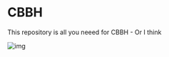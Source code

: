 # CBBH
This repository is all you neeed for CBBH - Or I think

![img](https://encrypted-tbn0.gstatic.com/images?q=tbn:ANd9GcSK53SH712yRd34Pvmhdz62YTp0XyzYZlem8w&s)
